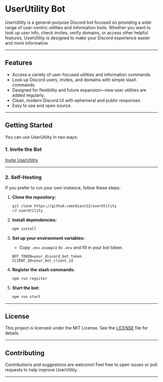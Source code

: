 # UserUtility Bot

UserUtility is a general-purpose Discord bot focused on providing a wide range of user-centric utilities and information tools. Whether you want to look up user info, check invites, verify domains, or access other helpful features, UserUtility is designed to make your Discord experience easier and more informative.

---

## Features

- Access a variety of user-focused utilities and information commands.
- Look up Discord users, invites, and domains with simple slash commands.
- Designed for flexibility and future expansion—new user utilities are added regularly.
- Clean, modern Discord UI with ephemeral and public responses.
- Easy to use and open source.

---

## Getting Started

You can use UserUtility in two ways:

### 1. Invite the Bot

[Invite UserUtility](https://discord.com/oauth2/authorize?client_id=1390752371998457947)

---

### 2. Self-Hosting

If you prefer to run your own instance, follow these steps:

1. **Clone the repository:**

   ```sh
   git clone https://github.com/biast12/userUtility
   cd userUtility
   ```

2. **Install dependencies:**

   ```sh
   npm install
   ```

3. **Set up your environment variables:**
   - Copy `.env.example` to `.env` and fill in your bot token.

   ```env
   BOT_TOKEN=your_discord_bot_token
   CLIENT_ID=your_bot_client_id
   ```

4. **Register the slash commands:**

   ```sh
   npm run register
   ```

5. **Start the bot:**

   ```sh
   npm run start
   ```

---

## License

This project is licensed under the MIT License. See the [LICENSE](LICENSE) file for details.

---

## Contributing

Contributions and suggestions are welcome! Feel free to open issues or pull requests to help improve UserUtility.

---
